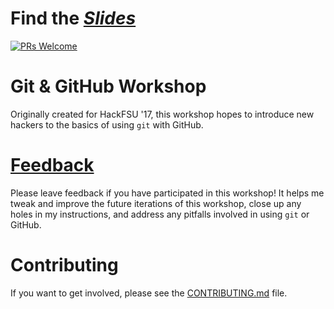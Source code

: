 # Find the [_Slides_](https://r3pwn.github.io/github-workshop/)

[![PRs Welcome](https://img.shields.io/badge/PRs-welcome-brightgreen.svg?style=flat-square)](http://makeapullrequest.com)

# Git & GitHub Workshop

Originally created for HackFSU '17, this workshop hopes to introduce new hackers
to the basics of using `git` with GitHub.

# [Feedback](https://github.com/r3pwn/github-workshop/issues/1)

Please leave feedback if you have participated in this workshop!  It helps me
tweak and improve the future iterations of this workshop, close up any holes
in my instructions, and address any pitfalls involved in using `git` or GitHub.

# Contributing

If you want to get involved, please see the [CONTRIBUTING.md](CONTRIBUTING.md) file.
